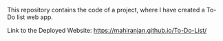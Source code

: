 This repository contains the code of a project, where I have created a To-Do list web app.

Link to the Deployed Website: https://mahiranjan.github.io/To-Do-List/
